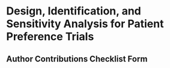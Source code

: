 # Design, Identification, and Sensitivity Analysis for Patient Preference Trials


## Author Contributions Checklist Form